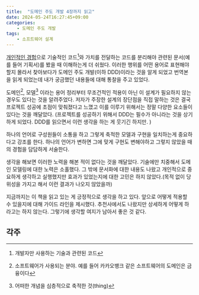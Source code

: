 ```yaml
---
title:  "도메인 주도 개발 4장까지 읽고"
date: 2024-05-24T16:27:45+09:00
categories: 
    - 도메인 주도 개발
tags:
    - 소프트웨어 설계
---
```


[개인적인 경험](https://dimsssss.github.io/%EA%B0%9D%EC%B2%B4%EC%A7%80%ED%96%A5/%EB%A0%88%EC%9D%B4%EC%96%B4%EB%93%9C%20%EC%95%84%ED%82%A4%ED%85%8D%EC%B2%98/%EC%84%9C%EB%B9%84%EC%8A%A4-%EA%B3%84%EC%B8%B5%EC%97%90-%EB%8C%80%ED%95%9C-%EC%83%9D%EA%B0%81/)으로 기술적인 코드[^1]와 가치를 전달하는 코드를 분리해야 관련된 문서(예를 들어 기획서)를  봤을 때 이해하는게 더 쉬웠다. 이러한 행위를 어떤 용어로 표현해야할지 몰라서 찾아보다가 도메인 주도 개발(이하 DDD)이라는 것을 알게 되었고 번역본을 읽게 되었는데 내가 궁금했던 내용들에 대해 통찰을 주고 있었다.

도메인[^2], 모델[^3] 이라는 용어 정리부터 무조건적인 적용이 아닌 이 설계가 필요하지 않는 경우도 있다는 것을 알려주었다. 저자가 주장한 설계의 장단점을 직접 말하는 것은 결국 프로젝트 성공에 초점이 맞춰졌다고 느꼈고 이를 이루기 위해서는 정말 다양한 요소들이 있다는 것을 깨달았다. (프로젝트를 성공하기 위해서 DDD는 필수가 아니라는 것을 상기하게 되었다. DDD를 읽으면서 이런 생각을 하는 게 웃기긴 하지만. )

하나의 언어로 구성원들이 소통을 하고 그렇게 축적한 모델과 구현을 일치하는게 중요하다고 강조를 한다. 하나의 언어가 변하면 그에 맞게 구현도 변해야하고 그렇지 않았을 때의 경험을 담담하게 서술한다.

생각을 해보면 이러한 노력을 해본 적이 없다는 것을 깨달았다.  기술에만 치중해서 도메인 모델링에 대한 노력은 소홀했다. 그 밖에 문서화에 대한 내용도 나왔고 개인적으로 중요하게 생각하고 실행했지만 효과가 있었는지에 대한 고민은 하지 않았다.(목적 없이 당위성을 가지고 해서 이런 결과가 나오지 않았을까)

지금까지는 이 책을 읽고 있는 게 긍정적으로 생각을 하고 있다. 앞으로 어떻게 적용할 수 있을지에 대해 가이드 라인을 제시했다. 추천사에서도 나왔지만 상세하게 어떻게 하라고는 하지 않는다. 그렇기에 생각할 여지가 남아서 좋은 것 같다.

## 각주
[^1]: 개발자만 사용하는 기술과 관련된 코드
[^2]: 소프트웨어가 사용되는 분야. 예를 들어 카카오뱅크 같은 소프트웨어의 도메인은 금융이다
[^3]: 어떠한 개념을 심층적으로 축적한 것(thing)
